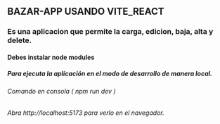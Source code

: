 ## BAZAR-APP USANDO VITE_REACT

### **Es una aplicacion que permite la carga, edicion, baja, alta y delete.**

#### Debes instalar node modules

##### Para ejecuta la aplicación en el modo de desarrollo de manera local.
###### Comando en consola ( npm run dev ) 
###### Abra http://localhost:5173 para verlo en el navegador.

